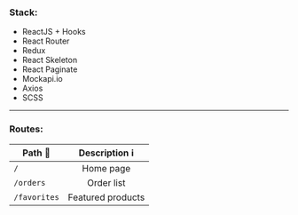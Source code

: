 ### Stack:
* ReactJS + Hooks 
* React Router 
* Redux
* React Skeleton
* React Paginate
* Mockapi.io
* Axios
* SCSS

---

### Routes:
| Path :arrow_down_small: | Description :information_source: |
|-------------------------|:--------------------------------:|
| `/`                     | Home page                        |
| `/orders`               | Order list                       |
| `/favorites`            | Featured products                |
